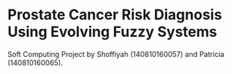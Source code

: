 # Prostate Cancer Risk Diagnosis Using Evolving Fuzzy Systems
Soft Computing Project by Shoffiyah (140810160057) and Patricia (140810160065).